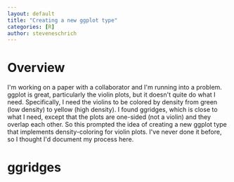 ```yaml
---
layout: default
title: "Creating a new ggplot type"
categories: [R]
author: steveneschrich
---
```


# Overview
I'm working on a paper with a collaborator and I'm running into a problem. ggplot is great, particularly the violin plots, but it doesn't quite do what I need. Specifically, I need the violins to be colored by density from green (low density) to yellow (high density). I found ggridges, which is close to what I need, except that the plots are one-sided (not a violin) and they overlap each other. So this prompted the idea of creating a new ggplot type that implements density-coloring for violin plots. I've never done it before, so I thought I'd document my process here.

# ggridges
